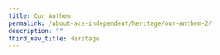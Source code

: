 ```yaml
---
title: Our Anthem
permalink: /about-acs-independent/heritage/our-anthem-2/
description: ""
third_nav_title: Heritage
---
```


